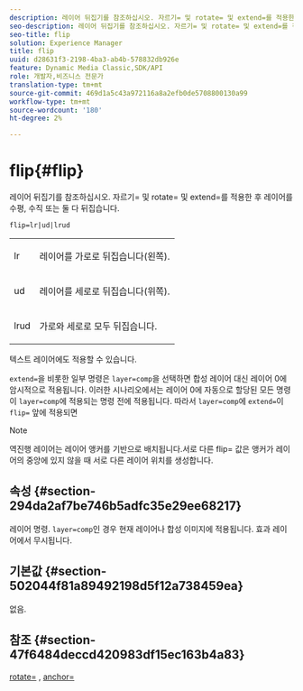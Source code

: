 ```yaml
---
description: 레이어 뒤집기를 참조하십시오. 자르기= 및 rotate= 및 extend=를 적용한 후 레이어를 수평, 수직 또는 둘 다 뒤집습니다.
seo-description: 레이어 뒤집기를 참조하십시오. 자르기= 및 rotate= 및 extend=를 적용한 후 레이어를 수평, 수직 또는 둘 다 뒤집습니다.
seo-title: flip
solution: Experience Manager
title: flip
uuid: d28631f3-2198-4ba3-ab4b-578832db926e
feature: Dynamic Media Classic,SDK/API
role: 개발자,비즈니스 전문가
translation-type: tm+mt
source-git-commit: 469d1a5c43a972116a8a2efb0de5708800130a99
workflow-type: tm+mt
source-wordcount: '180'
ht-degree: 2%

---
```



# flip{#flip}

레이어 뒤집기를 참조하십시오. 자르기= 및 rotate= 및 extend=를 적용한 후 레이어를 수평, 수직 또는 둘 다 뒤집습니다.

`flip=lr|ud|lrud`

<table id="simpletable_072CA0E24B7146D48AEFD70E51E849C2"> 
 <tr class="strow"> 
  <td class="stentry"> <p> <span class="codeph"> lr  </span> </p> </td> 
  <td class="stentry"> <p>레이어를 가로로 뒤집습니다(왼쪽). </p> </td> 
 </tr> 
 <tr class="strow"> 
  <td class="stentry"> <p> <span class="codeph"> ud  </span> </p> </td> 
  <td class="stentry"> <p>레이어를 세로로 뒤집습니다(위쪽). </p> </td> 
 </tr> 
 <tr class="strow"> 
  <td class="stentry"> <p> <span class="codeph"> lrud  </span> </p> </td> 
  <td class="stentry"> <p>가로와 세로로 모두 뒤집습니다. </p> </td> 
 </tr> 
</table>

텍스트 레이어에도 적용할 수 있습니다.

`extend=`을 비롯한 일부 명령은 `layer=comp`을 선택하면 합성 레이어 대신 레이어 0에 암시적으로 적용됩니다. 이러한 시나리오에서는 레이어 0에 자동으로 할당된 모든 명령이 `layer=comp`에 적용되는 명령 전에 적용됩니다. 따라서 `layer=comp`에 `extend=`이 `flip=` 앞에 적용되면

>[!NOTE]
>
>역진행 레이어는 레이어 앵커를 기반으로 배치됩니다.서로 다른 flip= 값은 앵커가 레이어의 중앙에 있지 않을 때 서로 다른 레이어 위치를 생성합니다.

## 속성 {#section-294da2af7be746b5adfc35e29ee68217}

레이어 명령. `layer=comp`인 경우 현재 레이어나 합성 이미지에 적용됩니다. 효과 레이어에서 무시됩니다.

## 기본값 {#section-502044f81a89492198d5f12a738459ea}

없음.

## 참조 {#section-47f6484deccd420983df15ec163b4a83}

[rotate=](../../../../../is-api/http-ref/image-serving-api-ref/c-http-protocol-reference/c-command-reference/r-rotate.md#reference-12abb086635546ec9ec2e1a793dc1096) ,  [anchor=](../../../../../is-api/http-ref/image-serving-api-ref/c-http-protocol-reference/c-command-reference/r-anchor.md#reference-6661e548ab284b82828d8d94c8ddeb7c)
